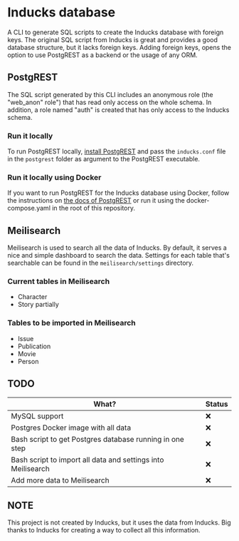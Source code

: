 # Inducks database

A CLI to generate SQL scripts to create the Inducks database with foreign keys.
The original SQL script from Inducks is great and provides a good database structure, but it lacks foreign keys.
Adding foreign keys, opens the option to use PostgREST as a backend or the usage of any ORM.

## PostgREST

The SQL script generated by this CLI includes an anonymous role (the "web_anon" role")
that has read only access on the whole schema.
In addition, a role named "auth" is created that has only access to the Inducks schema.

### Run it locally

To run PostgREST locally, [install PostgREST](https://postgrest.org/en/stable/tutorials/tut0.html) and pass
the `inducks.conf` file in the `postgrest` folder as argument to the PostgREST executable.

### Run it locally using Docker

If you want to run PostgREST for the Inducks database using Docker, follow the instructions
on [the docs of PostgREST](https://postgrest.org/en/stable/install.html#docker)
or run it using the docker-compose.yaml in the root of this repository.

## Meilisearch

Meilisearch is used to search all the data of Inducks. By default, it serves a nice and simple dashboard to search the
data. Settings for each table that's searchable can be found in the `meilisearch/settings` directory.

### Current tables in Meilisearch

- Character
- Story partially

### Tables to be imported in Meilisearch

- Issue
- Publication
- Movie
- Person

## TODO

| What?                                                        | Status |
|--------------------------------------------------------------|--------|
| MySQL support                                                | ❌      |
| Postgres Docker image with all data                          | ❌      |
| Bash script to get Postgres database running in one step     | ❌      |
| Bash script to import all data and settings into Meilisearch | ❌      |
| Add more data to Meilisearch                                 | ❌      |

## NOTE
This project is not created by Inducks, but it uses the data from Inducks. 
Big thanks to Inducks for creating a way to collect all this information.


